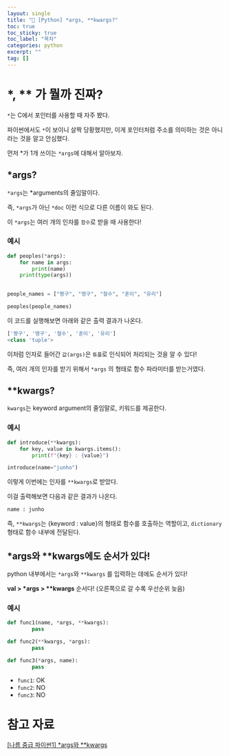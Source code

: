 ```yaml
---
layout: single
title: "📘 [Python] *args, **kwargs?"
toc: true
toc_sticky: true
toc_label: "목차"
categories: python
excerpt: ""
tag: []
---
```

# \*, \*\* 가 뭘까 진짜?

`*`는 C에서 포인터를 사용할 때 자주 봤다.

파이썬에서도 `*`이 보이니 살짝 당황했지만, 이게 포인터처럼 주소를 의미하는 것은 아니라는 것을 알고 안심했다.

먼저 *가 1개 쓰이는 `*args`에 대해서 알아보자.

## \*args?

`*args`는 *arguments의 줄임말이다.

즉, `*args`가 아닌 `*doc` 이런 식으로 다른 이름이 와도 된다.

이 `*args`는 여러 개의 인자를 `함수`로 받을 때 사용한다!

### 예시

```python
def peoples(*args):
    for name in args:
        print(name)
    print(type(args))
		    

people_names = ["짱구", "맹구", "철수", "훈이", "유리"]

peoples(people_names)
```

이 코드를 실행해보면 아래와 같은 출력 결과가 나온다.

```python
['짱구', '맹구', '철수', '훈이', '유리']
<class 'tuple'>
```

이처럼 인자로 들어간 `값(args)`은 `튜플`로 인식되어 처리되는 것을 알 수 있다!

즉, 여러 개의 인자를 받기 위해서 `*args` 의 형태로 함수 파라미터를 받는거였다.

## \*\*kwargs?

`kwargs`는 keyword argument의 줄임말로, 키워드를 제공한다.

### 예시

```python
def introduce(**kwargs):
    for key, value in kwargs.items():
        print(f"{key} : {value}")

introduce(name="junho")
```

이렇게 이번에는 인자를 `**kwargs`로 받았다.

이걸 출력해보면 다음과 같은 결과가 나온다.

```python
name : junho
```

즉, `**kwargs`는 {keyword : value}의 형태로 함수를 호출하는 역할이고, `dictionary` 형태로 함수 내부에 전달된다.

## \*args와 \*\*kwargs에도 순서가 있다!

python 내부에서는 `*args`와 `**kwargs` 를 입력하는 데에도 순서가 있다!

<b>val > *args > \*\*kwargs</b> 순서다! (오른쪽으로 갈 수록 우선순위 늦음)  

### 예시

```python
def func1(name, *args, **kwargs):
		pass

def func2(**kwargs, *args):
		pass

def func3(*args, name):
		pass
```

- `func1`: OK
- `func2`: NO
- `func3`: NO

# 참고 자료

[[나름 중급 파이썬1] *args와 **kwargs](https://brunch.co.kr/@princox/180)